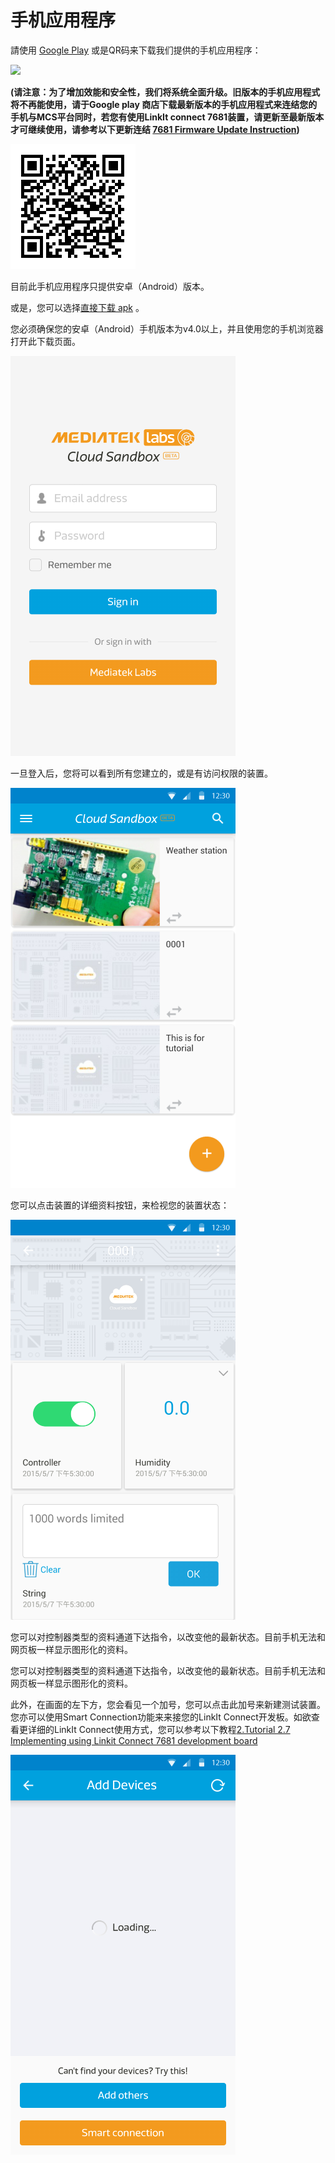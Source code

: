 # 手机应用程序


請使用 [Google Play](https://play.google.com/store/apps/details?id=com.mediatek.iotcloud) 或是QR码来下载我们提供的手机应用程序：

<a href="https://play.google.com/store/apps/details?id=com.mediatek.iotcloud" target="_blank">
  <img src="https://goo.gl/cIzlpF" border="0">
</a>

**(请注意：为了增加效能和安全性，我们将系统全面升级。旧版本的手机应用程式将不再能使用，请于Google play 商店下载最新版本的手机应用程式来连结您的手机与MCS平台同时，若您有使用LinkIt connect 7681装置，请更新至最新版本才可继续使用，请参考以下更新连结 [7681 Firmware Update Instruction](../7681_firmware_update/))**

![](../images/mobileapp_android.png)

目前此手机应用程序只提供安卓（Android）版本。

或是，您可以选择[直接下载 apk](https://s3-ap-southeast-1.amazonaws.com/mtk.linkit/mcs-2.5.0-production-release.apk) 。

您必须确保您的安卓（Android）手机版本为v4.0以上，并且使用您的手机浏览器打开此下载页面。


![](../images/Mobile/mobile_screenshot01.png)


一旦登入后，您将可以看到所有您建立的，或是有访问权限的装置。

![](../images/Mobile/mobile_screenshot02.png)

您可以点击装置的详细资料按钮，来检视您的装置状态：

![](../images/Mobile/mobile_screenshot03.png)

您可以对控制器类型的资料通道下达指令，以改变他的最新状态。目前手机无法和网页板一样显示图形化的资料。

您可以对控制器类型的资料通道下达指令，以改变他的最新状态。目前手机无法和网页板一样显示图形化的资料。

此外，在画面的左下方，您会看见一个加号，您可以点击此加号来新建测试装置。您亦可以使用Smart Connection功能来来接您的LinkIt Connect开发板。如欲查看更详细的LinkIt Connect使用方式，您可以参考以下教程[2.Tutorial 2.7 Implementing using Linkit Connect 7681 development board](https://mcs.mediatek.com/v2console/supports/implementing_using_mt7681_development_board)

![](../images/Mobile/mobile_screenshot04.png)

